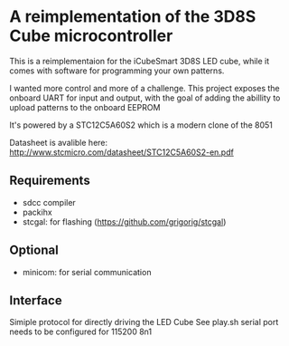 # A reimplementation of the 3D8S Cube microcontroller
This is a reimplementaion for the iCubeSmart 3D8S LED cube,
while it comes with software for programming your own patterns.

I wanted more control and more of a challenge.
This project exposes the onboard UART for input and output, with the goal of adding 
the abillity to upload patterns to the onboard EEPROM 

It's powered by a STC12C5A60S2
which is a modern clone of the 8051

Datasheet is avalible here:
http://www.stcmicro.com/datasheet/STC12C5A60S2-en.pdf

## Requirements
- sdcc compiler
- packihx
- stcgal: for flashing (https://github.com/grigorig/stcgal)

## Optional 
- minicom: for serial communication

## Interface
Simiple protocol for directly driving the LED Cube See play.sh
serial port needs to be configured for 115200 8n1


